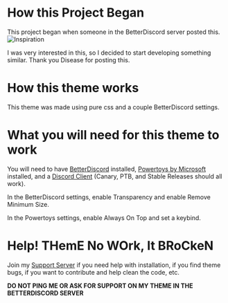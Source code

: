 # How this Project Began

This project began when someone in the BetterDiscord server posted this.
![Inspiration](https://user-images.githubusercontent.com/73869003/150845131-88987663-e5cc-4a01-82ca-eabd9186cce0.png)

I was very interested in this, so I decided to start developing something similar. Thank you Disease for posting this.

# How this theme works

This theme was made using pure css and a couple BetterDiscord settings. 

# What you will need for this theme to work

You will need to have [BetterDiscord](https://betterdiscord.app/) installed, [Powertoys by Microsoft](https://aka.ms/installpowertoys) installed, and a [Discord Client](https://discord.com/download) (Canary, PTB, and Stable Releases should all work).

In the BetterDiscord settings, enable Transparency and enable Remove Minimum Size.

In the Powertoys settings, enable Always On Top and set a keybind.

# Help! THemE No WOrk, It BRoCkeN

Join my [Support Server](https://discord.gg/BpwYF5UyHu) if you need help with installation, if you find theme bugs, if you want to contribute and help clean the code, etc.

**DO NOT PING ME OR ASK FOR SUPPORT ON MY THEME IN THE BETTERDISCORD SERVER**
